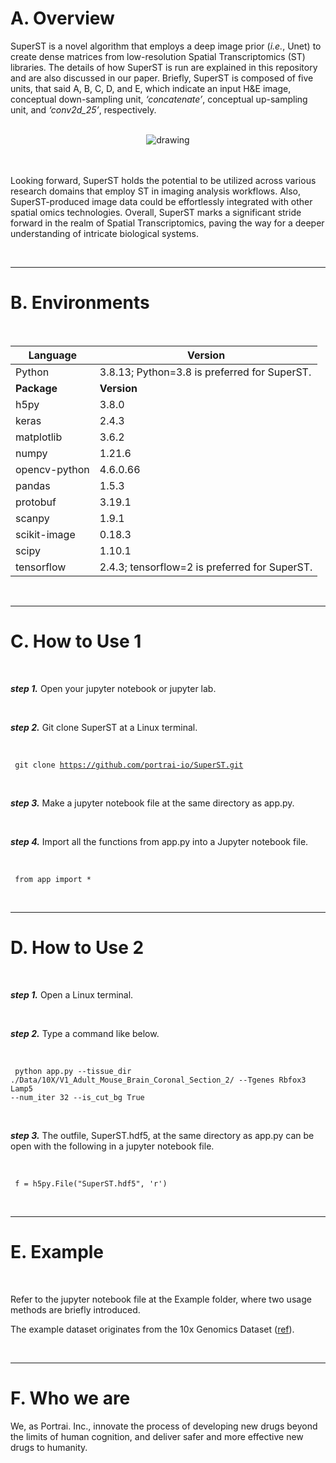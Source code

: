 # A. Overview

SuperST is a novel algorithm that employs a deep image prior (_i.e._, Unet) to create dense matrices from low-resolution Spatial Transcriptomics (ST) libraries. The details of how SuperST is run are explained in this repository and are also discussed in our paper. Briefly, SuperST is composed of five units, that said A, B, C, D, and E, which indicate an input H&E image, conceptual down-sampling unit, _‘concatenate’_, conceptual up-sampling unit, and _‘conv2d_25’_, respectively. 

<br>
<center>
<img src="https://github.com/portrai-io/SuperST/assets/55747737/e83be965-7bae-4f72-b9b4-ed723cbc211f" alt="drawing" />
</center>
<br>
<br>

Looking forward, SuperST holds the potential to be utilized across various research domains that employ ST in imaging analysis workflows. Also, SuperST-produced image data could be effortlessly integrated with other spatial omics technologies. Overall, SuperST marks a significant stride forward in the realm of Spatial Transcriptomics, paving the way for a deeper understanding of intricate biological systems.

<br>

---

# B. Environments

<br>

| **Language** | **Version** |
| --- | --- |
| Python | 3.8.13; Python=3.8 is preferred for SuperST. |
| **Package** | **Version**  |
| h5py | 3.8.0 |
| keras | 2.4.3 |
| matplotlib | 3.6.2 |
| numpy | 1.21.6 |
| opencv-python | 4.6.0.66 |
| pandas | 1.5.3 |
| protobuf | 3.19.1 |
| scanpy | 1.9.1 |
| scikit-image | 0.18.3 |
| scipy | 1.10.1 |
| tensorflow | 2.4.3; tensorflow=2 is preferred for SuperST. |

<br>

---

# C. How to Use 1

<br>

_**step 1.**_ Open your jupyter notebook or jupyter lab. 

<br>

_**step 2.**_ Git clone SuperST at a Linux terminal.

<br>

<code> git clone https://github.com/portrai-io/SuperST.git </code>
  
<br>

_**step 3.**_ Make a jupyter notebook file at the same directory as app.py.

<br>

_**step 4.**_ Import all the functions from app.py into a Jupyter notebook file.

<br>

<code> from app import * </code>

<br>

---

# D. How to Use 2

<br>

_**step 1.**_ Open a Linux terminal.

<br>

_**step 2.**_ Type a command like below.

<br>

<code> python app.py --tissue_dir ./Data/10X/V1_Adult_Mouse_Brain_Coronal_Section_2/ --Tgenes Rbfox3 Lamp5 --num_iter 32 --is_cut_bg True </code>

<br>

_**step 3.**_ The outfile, SuperST.hdf5, at the same directory as app.py can be open with the following in a jupyter notebook file.

<br>

<code> f = h5py.File("SuperST.hdf5", 'r') </code>

<br>

---

# E. Example

<br>

Refer to the jupyter notebook file at the Example folder, where two usage methods are briefly introduced.

The example dataset originates from the 10x Genomics Dataset ([ref](https://www.10xgenomics.com/resources/datasets/adult-mouse-brain-section-2-coronal-stains-dapi-anti-gfap-anti-neu-n-1-standard-1-1-0)).

<br>

---

# F. Who we are
We, as Portrai. Inc., innovate the process of developing new drugs beyond the limits of human cognition, and deliver safer and more effective new drugs to humanity.
